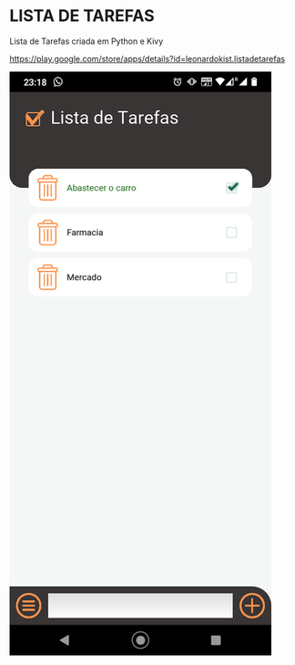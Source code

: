 # LISTA DE TAREFAS
Lista de Tarefas criada em Python e Kivy

https://play.google.com/store/apps/details?id=leonardokist.listadetarefas

![alt text](https://github.com/leokist/lista-tarefas-db/blob/main/screens/lista-tarefas-01.png)
